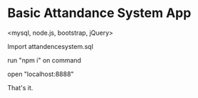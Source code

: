 # Basic Attandance System App
<mysql, node.js, bootstrap, jQuery>

Import attandencesystem.sql

run "npm i" on command

open "localhost:8888"

That's it.
